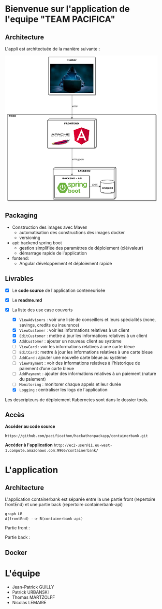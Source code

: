 # Bienvenue sur l'application de l'equipe "TEAM PACIFICA"


## Architecture

L'appli est architectuée de la manière suivante :

![alt text](doc/archi.png)

## Packaging

* Construction des images avec Maven
    * automatisation des constructions des images docker
    * versioning 
* api: backend spring boot 
    * gestion simplifiée des paramètres de déploiement (clé/valeur)
    * démarrage rapide de l'application
* fontend: 
    * Angular développement et déploiement rapide




## Livrables

- [x] Le **code source** de l'application conteneurisée
- [x] Le **readme.md**
- [x] La liste des use case couverts

	- [x] `ViewAdvisors` : voir une liste de conseillers et leurs spécialités (none, savings, credits ou insurance)<br/>
	- [x] `ViewCustomer` : voir les informations relatives à un client<br/>
	- [x] `EditCustomer` : mettre à jour les informations relatives à un client<br/>
	- [x] `AddCustomer` : ajouter un nouveau client au système<br/>
	- [ ] `ViewCard` : voir les informations relatives à une carte bleue<br/>
	- [ ] `EditCard` : mettre à jour les informations relatives à une carte bleue<br/>
	- [ ] `AddCard` : ajouter une nouvelle carte bleue au système<br/>
	- [ ] `ViewPayment` : voir des informations relatives à l'historique de paiement d’une carte bleue<br/>
	- [ ] `AddPayment` : ajouter des informations relatives à un paiement (nature du paiement)<br/>
	- [ ] `Monitoring` : monitorer chaque appels et leur durée<br/>
	- [x] `Logging` : centraliser les logs de l'application

Les descripteurs de déploiement Kubernetes sont dans le dossier tools.

## Accès

**Accéder au code source**
```
https://github.com/pacificathon/hackathonpackapp/containerbank.git
```
**Accéder à l'application** 
`http://ec2-user@11.eu-west-1.compute.amazonaws.com:9966/containerbank/`

# L'application

## Architecture

L'application containerbank est séparée entre la une partie front (repertoire frontEnd) et une partie back (repertoire containerbank-api)
```mermaid
graph LR
A(frontEnd) --> B(containerbank-api)
```
Partie front :


Partie back :


## Docker



# L'équipe 
- Jean-Patrick GUILLY 
- Patrick URBANSKI
- Thomas MARTZOLFF
- Nicolas LEMAIRE

